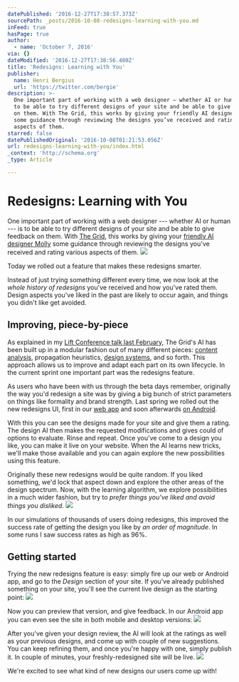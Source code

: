 ```yaml
---
datePublished: '2016-12-27T17:38:57.373Z'
sourcePath: _posts/2016-10-08-redesigns-learning-with-you.md
inFeed: true
hasPage: true
author:
  - name: 'October 7, 2016'
via: {}
dateModified: '2016-12-27T17:38:56.480Z'
title: 'Redesigns: Learning with You'
publisher:
  name: Henri Bergius
  url: 'https://twitter.com/bergie'
description: >-
  One important part of working with a web designer — whether AI or human — is
  to be able to try different designs of your site and be able to give feedback
  on them. With The Grid, this works by giving your friendly AI designer Molly
  some guidance through reviewing the designs you’ve received and rating various
  aspects of them.
starred: false
datePublishedOriginal: '2016-10-08T01:21:53.056Z'
url: redesigns-learning-with-you/index.html
_context: 'http://schema.org'
_type: Article

---
```

# Redesigns: Learning with You

One important part of working with a web designer --- whether AI or human --- is to be able to try different designs of your site and be able to give feedback on them. With [The Grid][0], this works by giving your [friendly AI designer Molly][1] some guidance through reviewing the designs you've received and rating various aspects of them.
![](https://the-grid-user-content.s3-us-west-2.amazonaws.com/6d30a7eb-83b2-4947-afb1-42e547ab7691.png)

Today we rolled out a feature that makes these redesigns smarter.

Instead of just trying something different every time, we now look at the _whole history of redesigns_ you've received and how you've rated them. Design aspects you've liked in the past are likely to occur again, and things you didn't like get avoided.

## Improving, piece-by-piece

As explained in my [Lift Conference talk last February][2], The Grid's AI has been built up in a modular fashion out of many different pieces: [content analysis][3], propagation heuristics, [design systems][4], and so forth. This approach allows us to improve and adapt each part on its own lifecycle. In the current sprint one important part was the redesigns feature.

As users who have been with us through the beta days remember, originally the way you'd redesign a site was by giving a big bunch of strict parameters on things like formality and brand strength. Last spring we rolled out the new redesigns UI, first in our [web app][5] and soon afterwards [on Android][6].

With this you can see the designs made for your site and give them a rating. The design AI then makes the requested modifications and gives could of options to evaluate. Rinse and repeat. Once you've come to a design you like, you can make it live on your website. When the AI learns new tricks, we'll make those available and you can again explore the new possibilities using this feature.

Originally these new redesigns would be quite random. If you liked something, we'd lock that aspect down and explore the other areas of the design spectrum. Now, with the learning algorithm, we explore possibilities in a much wider fashion, but try to _prefer things you've liked and avoid things you disliked_.
![](https://the-grid-user-content.s3-us-west-2.amazonaws.com/bfdb8ac9-e76d-4eca-a329-b6f7062fea88.jpg)

In our simulations of thousands of users doing redesigns, this improved the success rate of getting the design you like by _an order of magnitude_. In some runs I saw success rates as high as 96%.

## Getting started

Trying the new redesigns feature is easy: simply fire up our web or Android app, and go to the _Design_ section of your site. If you've already published something on your site, you'll see the current live design as the starting point:
![](https://the-grid-user-content.s3-us-west-2.amazonaws.com/b66ede6d-74b1-4e08-992e-f53633f67ddf.png)

Now you can preview that version, and give feedback. In our Android app you can even see the site in both mobile and desktop versions:
![](https://the-grid-user-content.s3-us-west-2.amazonaws.com/886de882-9abb-4457-872d-b003b0e6aecd.png)

After you've given your design review, the AI will look at the ratings as well as your previous designs, and come up with couple of new suggestions. You can keep refining them, and once you're happy with one, simply publish it. In couple of minutes, your freshly-redesigned site will be live.
![](https://the-grid-user-content.s3-us-west-2.amazonaws.com/24bdbda7-7636-4bbe-a45f-a0210f332e94.png)

We're excited to see what kind of new designs our users come up with!

[0]: https://thegrid.io/
[1]: https://blog.thegrid.io/the-wizard-of-gridsites-molly-your-new-ai-bff
[2]: https://youtu.be/v65HLBGLG_g
[3]: http://automata.cc/discovering-salient-regions
[4]: http://design-systems.github.io/basics/
[5]: https://app.thegrid.io/
[6]: https://blog.thegrid.io/the-new-android-app